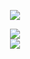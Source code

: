 <center>
    <p align="center" width="100%">
        <a href="https://github.com/tripleseven190504/PYCDC-BINARY/releases/download/stable-release/pyinstxtractor.py">
            <img
                src="https://readme-typing-svg.herokuapp.com?font=JetBrains+Mono&weight=600&size=25&duration=2000&pause=2000&vCenter=true&random=true&width=435&lines=Download+PYINSTXTRACTOR">
            <br>
        </a>
    </p>
    <p align="center" width="100%">
        <a href="https://github.com/tripleseven190504/PYCDC-BINARY/releases/download/stable-release/pycdc.exe">
            <img
                src="https://readme-typing-svg.herokuapp.com?font=JetBrains+Mono&weight=600&size=25&duration=2000&pause=2000&vCenter=true&random=true&width=435&lines=Download+PYCDC">
            <br>
        </a>
        <a href="https://github.com/tripleseven190504/PYCDC-BINARY/releases/download/stable-release/pydas.exe">
            <img
                src="https://readme-typing-svg.herokuapp.com?font=JetBrains+Mono&weight=600&size=25&duration=2000&pause=2000&vCenter=true&random=true&width=435&lines=Download+PYDAS">
            <br>
        </a>
    </p>
</center>